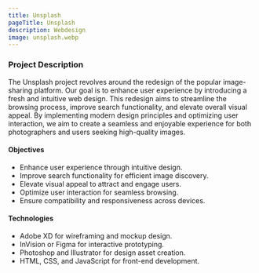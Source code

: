 ```yaml
---
title: Unsplash
pageTitle: Unsplash
description: Webdesign
image: unsplash.webp
---
```


### Project Description
The Unsplash project revolves around the redesign of the popular image-sharing platform. Our goal is to enhance user experience by introducing a fresh and intuitive web design. This redesign aims to streamline the browsing process, improve search functionality, and elevate overall visual appeal. By implementing modern design principles and optimizing user interaction, we aim to create a seamless and enjoyable experience for both photographers and users seeking high-quality images.

#### Objectives
- Enhance user experience through intuitive design.
- Improve search functionality for efficient image discovery.
- Elevate visual appeal to attract and engage users.
- Optimize user interaction for seamless browsing.
- Ensure compatibility and responsiveness across devices.

#### Technologies
- Adobe XD for wireframing and mockup design.
- InVision or Figma for interactive prototyping.
- Photoshop and Illustrator for design asset creation.
- HTML, CSS, and JavaScript for front-end development.